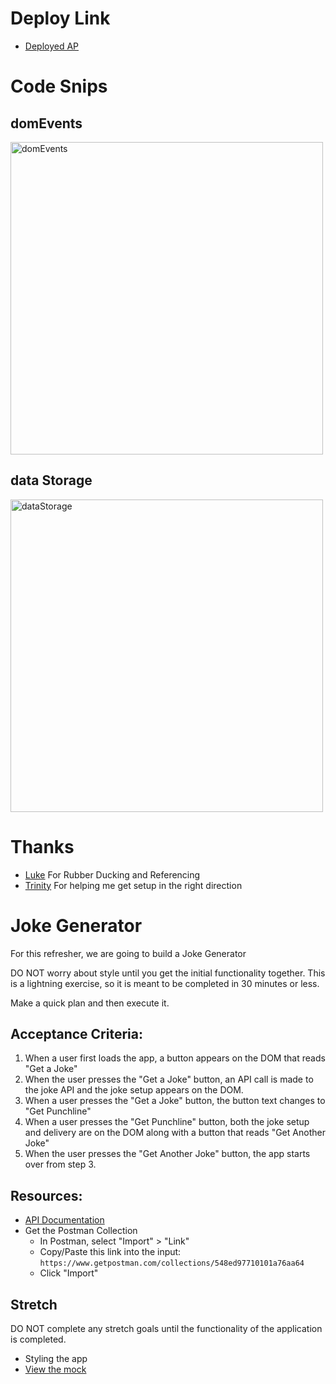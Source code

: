 # Deploy Link
- [Deployed AP](https://thejokegen.netlify.app)

# Code Snips

## domEvents
<img width="500" alt="domEvents" src="https://i.imgur.com/WZI3GHQ.png">

## data Storage
<img width="500" alt="dataStorage" src="https://i.imgur.com/Lh08AkG.png">

# Thanks
- [Luke](https://github.com/lukus2013) 
For Rubber Ducking and Referencing
- [Trinity](https://github.com/TrinityChristiana) 
For helping me get setup in the right direction

# Joke Generator

For this refresher, we are going to build a Joke Generator

DO NOT worry about style until you get the initial functionality together. This is a lightning exercise, so it is meant to be completed in 30 minutes or less.

Make a quick plan and then execute it.

## Acceptance Criteria:
1. When a user first loads the app, a button appears on the DOM that reads "Get a Joke"
1. When the user presses the "Get a Joke" button, an API call is made to the joke API and the joke setup appears on the DOM.
1. When a user presses the "Get a Joke" button, the button text changes to "Get Punchline"
1. When a user presses the "Get Punchline" button, both the joke setup and delivery are on the DOM along with a button that reads "Get Another Joke"
1. When the user presses the "Get Another Joke" button, the app starts over from step 3.

## Resources:
- [API Documentation](https://sv443.net/jokeapi/v2/)
- Get the Postman Collection
  - In Postman, select "Import" > "Link"
  - Copy/Paste this link into the input: `https://www.getpostman.com/collections/548ed97710101a76aa64`
  - Click "Import"

## Stretch
DO NOT complete any stretch goals until the functionality of the application is completed.
- Styling the app
- [View the mock](https://www.figma.com/file/dUTnw5fZfWCB2RCRJpS7Af/JJ-Wireframe-JS?node-id=0%3A1)



